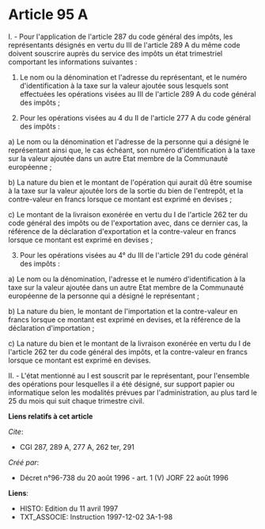 # Article 95 A

I. - Pour l'application de l'article 287 du code général des impôts, les représentants désignés en vertu du III de l'article
289 A du même code doivent souscrire auprès du service des impôts un état trimestriel comportant les informations suivantes :

1. Le nom ou la dénomination et l'adresse du représentant, et le numéro d'identification à la taxe sur la valeur ajoutée sous
lesquels sont effectuées les opérations visées au III de l'article 289 A du code général des impôts ;

2. Pour les opérations visées au 4 du II de l'article 277 A du code général des impôts :

a) Le nom ou la dénomination et l'adresse de la personne qui a désigné le représentant ainsi que, le cas échéant, son numéro
d'identification à la taxe sur la valeur ajoutée dans un autre Etat membre de la Communauté européenne ;

b) La nature du bien et le montant de l'opération qui aurait dû être soumise à la taxe sur la valeur ajoutée lors de la
sortie du bien de l'entrepôt, et la contre-valeur en francs lorsque ce montant est exprimé en devises ;

c) Le montant de la livraison exonérée en vertu du I de l'article 262 ter du code général des impôts ou de l'exportation
avec, dans ce dernier cas, la référence de la déclaration d'exportation et la contre-valeur en francs lorsque ce montant est
exprimé en devises ;

3. Pour les opérations visées au 4° du III de l'article 291 du code général des impôts :

a) Le nom ou la dénomination, l'adresse et le numéro d'identification à la taxe sur la valeur ajoutée dans un autre Etat
membre de la Communauté européenne de la personne qui a désigné le représentant ;

b) La nature du bien, le montant de l'importation et la contre-valeur en francs lorsque ce montant est exprimé en devises, et
la référence de la déclaration d'importation ;

c) La nature du bien et le montant de la livraison exonérée en vertu du I de l'article 262 ter du code général des impôts, et
la contre-valeur en francs lorsque ce montant est exprimé en devises.

II. - L'état mentionné au I est souscrit par le représentant, pour l'ensemble des opérations pour lesquelles il a été
désigné, sur support papier ou informatique selon les modalités prévues par l'administration, au plus tard le 25 du mois qui
suit chaque trimestre civil.

**Liens relatifs à cet article**

_Cite_:

  - CGI 287, 289 A, 277 A, 262 ter, 291

_Créé par_:

  - Décret n°96-738 du 20 août 1996 - art. 1 (V) JORF 22 août 1996

**Liens**:

  - HISTO: Edition du 11 avril 1997
  - TXT_ASSOCIE: Instruction 1997-12-02 3A-1-98
